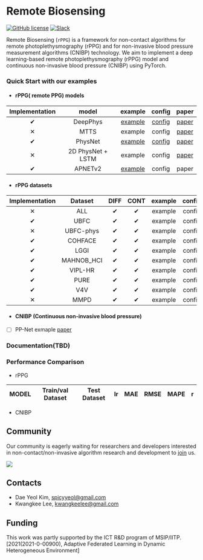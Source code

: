 # Remote Biosensing

[![GitHub license](https://img.shields.io/github/license/remotebiosensing/rppg)](https://github.com/remotebiosensing/rppg/blob/main/LICENSE)
[![Slack](https://img.shields.io/badge/Chat-Slack-red)](https://join.slack.com/t/remobebiosensing/shared_invite/zt-1u3kjfhf9-xWw_XQ8hGd7qFZymCSzUtg)

Remote Biosensing (`rPPG`) is a framework for non-contact algorithms for remote photoplethysmography (rPPG) and for
non-invasive blood pressure measurement algorithms (CNIBP) technology.
We aim to implement a deep learning-based remote photoplethysmography (rPPG) model and continuous non-invasive blood
pressure (CNIBP) using PyTorch.

### Quick Start with our examples

- #### rPPG( remote PPG) models
| Implementation  |       model       |                                             example                                              |                                                config                                                 |                                           paper                                            | 
|:---------------:|:-----------------:|:------------------------------------------------------------------------------------------------:|:-----------------------------------------------------------------------------------------------------:|:------------------------------------------------------------------------------------------:|
|    &#10004;     |     DeepPhys      | [example](https://github.com/remotebiosensing/rppg/blob/main/rppg/examples/physnet_ubfc_ubfc.py) | [config](https://github.com/remotebiosensing/rppg/blob/main/rppg/configs/FIT_DEEPPHYS_UBFC_UBFC.yaml) |                         [paper](https://arxiv.org/abs/1805.07888)                          |
|    &#10005;     |       MTTS        |                                             example                                              |                                                config                                                 | [paper](https://papers.nips.cc/paper/2020/file/e1228be46de6a0234ac22ded31417bc7-Paper.pdf) |
|    &#10004;     |      PhysNet      | [example](https://github.com/remotebiosensing/rppg/blob/main/rppg/examples/physnet_ubfc_ubfc.py) | [config](https://github.com/remotebiosensing/rppg/blob/main/rppg/configs/FIT_PHYSNET_UBFC_UBFC.yaml)  |                         [paper](https://arxiv.org/abs/1905.02419)                          |
|    &#10005;     | 2D PhysNet + LSTM |                                             example                                              |                                                config                                                 |                         [paper](https://arxiv.org/abs/1905.02419)                          |
 |    &#10004;     |      APNETv2      | [example](https://github.com/remotebiosensing/rppg/blob/main/rppg/examples/apnetv2_ubfc_ubfc.py) |                                                config                                                 |                                           paper                                            |

- #### rPPG datasets
| Implementation |  Dataset   |   DIFF   |   CONT   | example | config | link |
|:--------------:|:----------:|:--------:|:--------:|:-------:|:------:|:----:|
|    &#10005;    |    ALL     | &#10004; | &#10004; | example | config | link |
|    &#10004;    |    UBFC    | &#10004; | &#10004; | example | config | link |
|    &#10005;    | UBFC-phys  | &#10004; | &#10004; | example | config | link |
|    &#10004;    |  COHFACE   | &#10004; | &#10004; | example | config | link |
|    &#10004;    |    LGGI    | &#10004; | &#10004; | example | config | link |
|    &#10004;    | MAHNOB_HCI | &#10004; | &#10004; | example | config | link |
|    &#10004;    |  VIPL-HR   | &#10004; | &#10004; | example | config | link |
|    &#10004;    |    PURE    | &#10004; | &#10004; | example | config | link |
|    &#10004;    |    V4V     | &#10004; | &#10004; | example | config | link |
|    &#10005;    |    MMPD    | &#10004; | &#10004; | example | config | link |




- #### CNIBP (Continuous non-invasive blood pressure)
- [ ] PP-Net exmaple [paper](https://ieeexplore.ieee.org/document/9082808)

### Documentation(TBD)

### Performance Comparison

- rPPG

| MODEL | Train/val Dataset | Test Dataset | lr  | MAE | RMSE | MAPE | r   |
|-------|-------------------|--------------|-----|-----|------|------|-----|

- CNIBP

## Community

Our community is eagerly waiting for researchers and developers interested in non-contact/non-invasive algorithm
research and development
to [join](https://join.slack.com/t/remobebiosensing/shared_invite/zt-1u3kjfhf9-xWw_XQ8hGd7qFZymCSzUtg) us.

<a href="https://github.com/remotebiosensing/rppg/graphs/contributors">
  <img src="https://contrib.rocks/image?repo=remotebiosensing/rppg" />
</a>

## Contacts

- Dae Yeol Kim, spicyyeol@gmail.com
- Kwangkee Lee, kwangkeelee@gmail.com

## Funding

This work was partly supported by the ICT R&D program of
MSIP/IITP. [2021(2021-0-00900), Adaptive Federated Learning in Dynamic Heterogeneous Environment]

